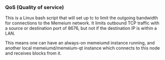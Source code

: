 ### QoS (Quality of service) ###

This is a Linux bash script that will set up tc to limit the outgoing bandwidth for connections to the Memeium network. It limits outbound TCP traffic with a source or destination port of 8676, but not if the destination IP is within a LAN.

This means one can have an always-on memeiumd instance running, and another local memeiumd/memeium-qt instance which connects to this node and receives blocks from it.
